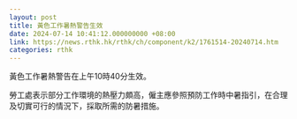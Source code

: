 ```yaml
---
layout: post
title: 黃色工作暑熱警告生效
date: 2024-07-14 10:41:12.000000000 +08:00
link: https://news.rthk.hk/rthk/ch/component/k2/1761514-20240714.htm
categories: rthk
---
```


黃色工作暑熱警告在上午10時40分生效。

勞工處表示部分工作環境的熱壓力頗高，僱主應參照預防工作時中暑指引，在合理及切實可行的情況下，採取所需的防暑措施。
